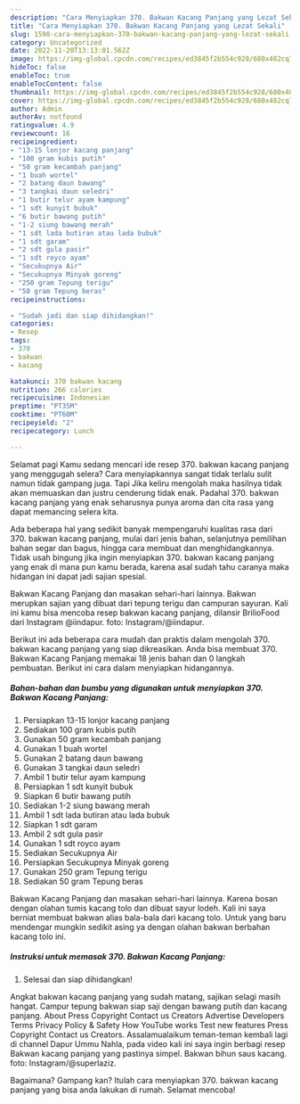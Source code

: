 ```yaml
---
description: "Cara Menyiapkan 370. Bakwan Kacang Panjang yang Lezat Sekali"
title: "Cara Menyiapkan 370. Bakwan Kacang Panjang yang Lezat Sekali"
slug: 1598-cara-menyiapkan-370-bakwan-kacang-panjang-yang-lezat-sekali
category: Uncategorized
date: 2022-11-20T13:13:01.562Z
image: https://img-global.cpcdn.com/recipes/ed3845f2b554c928/680x482cq70/370-bakwan-kacang-panjang-foto-resep-utama.jpg
hideToc: false
enableToc: true
enableTocContent: false
thumbnail: https://img-global.cpcdn.com/recipes/ed3845f2b554c928/680x482cq70/370-bakwan-kacang-panjang-foto-resep-utama.jpg
cover: https://img-global.cpcdn.com/recipes/ed3845f2b554c928/680x482cq70/370-bakwan-kacang-panjang-foto-resep-utama.jpg
author: Admin
authorAv: notfound
ratingvalue: 4.9
reviewcount: 16
recipeingredient:
- "13-15 lonjor kacang panjang"
- "100 gram kubis putih"
- "50 gram kecambah panjang"
- "1 buah wortel"
- "2 batang daun bawang"
- "3 tangkai daun seledri"
- "1 butir telur ayam kampung"
- "1 sdt kunyit bubuk"
- "6 butir bawang putih"
- "1-2 siung bawang merah"
- "1 sdt lada butiran atau lada bubuk"
- "1 sdt garam"
- "2 sdt gula pasir"
- "1 sdt royco ayam"
- "Secukupnya Air"
- "Secukupnya Minyak goreng"
- "250 gram Tepung terigu"
- "50 gram Tepung beras"
recipeinstructions:

- "Sudah jadi dan siap dihidangkan!"
categories:
- Resep
tags:
- 370
- bakwan
- kacang

katakunci: 370 bakwan kacang 
nutrition: 266 calories
recipecuisine: Indonesian
preptime: "PT35M"
cooktime: "PT60M"
recipeyield: "2"
recipecategory: Lunch

---
```



Selamat pagi Kamu sedang mencari ide resep 370. bakwan kacang panjang yang menggugah selera? Cara menyiapkannya sangat tidak terlalu sulit namun tidak gampang juga. Tapi Jika keliru mengolah maka hasilnya tidak akan memuaskan dan justru cenderung tidak enak. Padahal 370. bakwan kacang panjang yang enak seharusnya punya aroma dan cita rasa yang dapat memancing selera kita.


Ada beberapa hal yang sedikit banyak mempengaruhi kualitas rasa dari 370. bakwan kacang panjang, mulai dari jenis bahan, selanjutnya pemilihan bahan segar dan bagus, hingga cara membuat dan menghidangkannya. Tidak usah bingung jika ingin menyiapkan 370. bakwan kacang panjang yang enak di mana pun kamu berada, karena asal sudah tahu caranya maka hidangan ini dapat jadi sajian spesial.

Bakwan Kacang Panjang dan masakan sehari-hari lainnya. Bakwan merupkan sajian yang dibuat dari tepung terigu dan campuran sayuran. Kali ini kamu bisa mencoba resep bakwan kacang panjang, dilansir BrilioFood dari Instagram @iindapur. foto: Instagram/@iindapur.


Berikut ini ada beberapa cara mudah dan praktis dalam mengolah 370. bakwan kacang panjang yang siap dikreasikan. Anda bisa membuat 370. Bakwan Kacang Panjang memakai 18 jenis bahan dan 0 langkah pembuatan. Berikut ini cara dalam menyiapkan hidangannya.

<!--inarticleads1-->

##### Bahan-bahan dan bumbu yang digunakan untuk menyiapkan 370. Bakwan Kacang Panjang:

1. Persiapkan 13-15 lonjor kacang panjang
1. Sediakan 100 gram kubis putih
1. Gunakan 50 gram kecambah panjang
1. Gunakan 1 buah wortel
1. Gunakan 2 batang daun bawang
1. Gunakan 3 tangkai daun seledri
1. Ambil 1 butir telur ayam kampung
1. Persiapkan 1 sdt kunyit bubuk
1. Siapkan 6 butir bawang putih
1. Sediakan 1-2 siung bawang merah
1. Ambil 1 sdt lada butiran atau lada bubuk
1. Siapkan 1 sdt garam
1. Ambil 2 sdt gula pasir
1. Gunakan 1 sdt royco ayam
1. Sediakan Secukupnya Air
1. Persiapkan Secukupnya Minyak goreng
1. Gunakan 250 gram Tepung terigu
1. Sediakan 50 gram Tepung beras


Bakwan Kacang Panjang dan masakan sehari-hari lainnya. Karena bosan dengan olahan tumis kacang tolo dan dibuat sayur lodeh. Kali ini saya berniat membuat bakwan alias bala-bala dari kacang tolo. Untuk yang baru mendengar mungkin sedikit asing ya dengan olahan bakwan berbahan kacang tolo ini. 

<!--inarticleads2-->

##### Instruksi untuk memasak 370. Bakwan Kacang Panjang:


1. Selesai dan siap dihidangkan!

Angkat bakwan kacang panjang yang sudah matang, sajikan selagi masih hangat. Campur tepung bakwan siap saji dengan bawang putih dan kacang panjang. About Press Copyright Contact us Creators Advertise Developers Terms Privacy Policy &amp; Safety How YouTube works Test new features Press Copyright Contact us Creators. Assalamualaikum teman-teman kembali lagi di channel Dapur Ummu Nahla, pada video kali ini saya ingin berbagi resep Bakwan kacang panjang yang pastinya simpel. Bakwan bihun saus kacang. foto: Instagram/@superlaziz. 

Bagaimana? Gampang kan? Itulah cara menyiapkan 370. bakwan kacang panjang yang bisa anda lakukan di rumah. Selamat mencoba!
